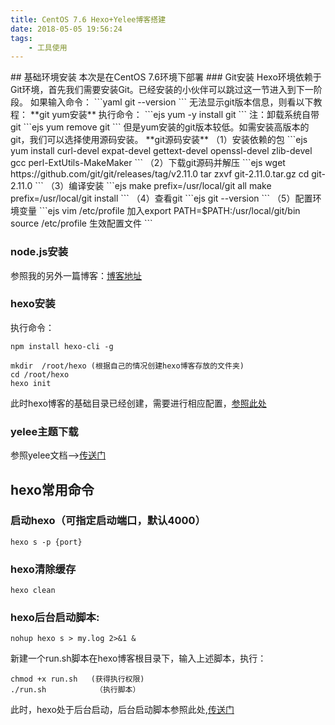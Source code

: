 ```yaml
---
title: CentOS 7.6 Hexo+Yelee博客搭建
date: 2018-05-05 19:56:24
tags: 
    - 工具使用
---
```

<meta name="referrer" content="no-referrer" />
## 基础环境安装
本次是在CentOS 7.6环境下部署
### Git安装
Hexo环境依赖于Git环境，首先我们需要安装Git。已经安装的小伙伴可以跳过这一节进入到下一阶段。
如果输入命令：
```yaml
git --version
```
无法显示git版本信息，则看以下教程：
**git yum安装**
执行命令：
```ejs
yum -y install git
```
注：卸载系统自带git
```ejs
yum remove git
```
但是yum安装的git版本较低。如需安装高版本的git，我们可以选择使用源码安装。
**git源码安装**
（1）安装依赖的包
```ejs
yum install curl-devel expat-devel gettext-devel openssl-devel zlib-devel gcc perl-ExtUtils-MakeMaker
```
（2）下载git源码并解压
```ejs
wget https://github.com/git/git/releases/tag/v2.11.0
tar zxvf git-2.11.0.tar.gz
cd git-2.11.0
```
（3）编译安装
```ejs
make prefix=/usr/local/git all
make prefix=/usr/local/git install
```
（4）查看git
```ejs
git --version
```
（5）配置环境变量
```ejs
vim /etc/profile
加入export PATH=$PATH:/usr/local/git/bin
source /etc/profile
生效配置文件
```

### node.js安装

参照我的另外一篇博客：[博客地址](https://blog.xielin.top/2019/04/15/Node.js/CentOS7%E5%88%A9%E7%94%A8yum%E5%BF%AB%E9%80%9F%E5%AE%89%E8%A3%85node/)

### hexo安装
执行命令：
```ejs
npm install hexo-cli -g
```
```ejs
mkdir  /root/hexo (根据自己的情况创建hexo博客存放的文件夹)
cd /root/hexo
hexo init
```
此时hexo博客的基础目录已经创建，需要进行相应配置，[参照此处](https://hexo.io/zh-cn/docs/)

### yelee主题下载
参照yelee文档—>[传送门](http://moxfive.coding.me/yelee/)

## hexo常用命令

### 启动hexo（可指定启动端口，默认4000）
```ejs
hexo s -p {port}
```
### hexo清除缓存
```ejs
hexo clean
```
### hexo后台启动脚本:
```ejs
nohup hexo s > my.log 2>&1 &
```
新建一个run.sh脚本在hexo博客根目录下，输入上述脚本，执行：
```ejs
chmod +x run.sh   (获得执行权限)
./run.sh           （执行脚本）
```
此时，hexo处于后台启动，后台启动脚本参照此处,[传送门](https://blog.xielin.top/2019/04/07/Linux/%E5%90%8E%E5%8F%B0%E8%BF%90%E8%A1%8C%E7%A8%8B%E5%BA%8F/)